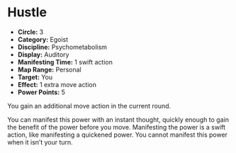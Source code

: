 # Hustle

- **Circle:** 3
- **Category:** Egoist
- **Discipline:** Psychometabolism
- **Display:** Auditory
- **Manifesting Time:** 1 swift action
- **Map Range:** Personal
- **Target:** You
- **Effect:** 1 extra move action
- **Power Points:** 5

You gain an additional move action in the current round.

You can manifest this power with an instant thought, quickly enough to gain the benefit of the power before you move. Manifesting the power is a swift action, like manifesting a quickened power. You cannot manifest this power when it isn’t your turn.
